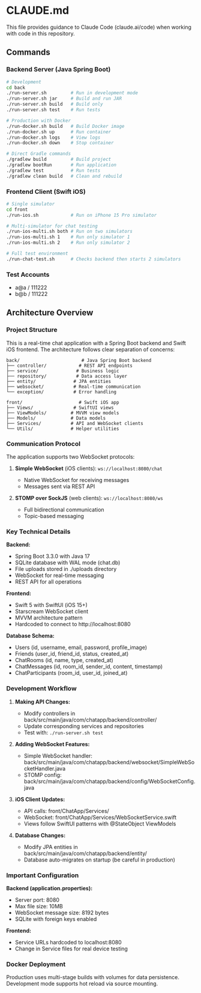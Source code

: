 # CLAUDE.md

This file provides guidance to Claude Code (claude.ai/code) when working with code in this repository.

## Commands

### Backend Server (Java Spring Boot)
```bash
# Development
cd back
./run-server.sh         # Run in development mode
./run-server.sh jar     # Build and run JAR
./run-server.sh build   # Build only
./run-server.sh test    # Run tests

# Production with Docker
./run-docker.sh build   # Build Docker image
./run-docker.sh up      # Run container
./run-docker.sh logs    # View logs
./run-docker.sh down    # Stop container

# Direct Gradle commands
./gradlew build         # Build project
./gradlew bootRun       # Run application
./gradlew test          # Run tests
./gradlew clean build   # Clean and rebuild
```

### Frontend Client (Swift iOS)
```bash
# Single simulator
cd front
./run-ios.sh            # Run on iPhone 15 Pro simulator

# Multi-simulator for chat testing
./run-ios-multi.sh both # Run on two simulators
./run-ios-multi.sh 1    # Run only simulator 1
./run-ios-multi.sh 2    # Run only simulator 2

# Full test environment
./run-chat-test.sh      # Checks backend then starts 2 simulators
```

### Test Accounts
- a@a / 111222
- b@b / 111222

## Architecture Overview

### Project Structure
This is a real-time chat application with a Spring Boot backend and Swift iOS frontend. The architecture follows clear separation of concerns:

```
back/                       # Java Spring Boot backend
├── controller/            # REST API endpoints
├── service/              # Business logic
├── repository/           # Data access layer
├── entity/              # JPA entities
├── websocket/           # Real-time communication
└── exception/           # Error handling

front/                     # Swift iOS app
├── Views/               # SwiftUI views
├── ViewModels/         # MVVM view models
├── Models/             # Data models
├── Services/           # API and WebSocket clients
└── Utils/              # Helper utilities
```

### Communication Protocol
The application supports two WebSocket protocols:

1. **Simple WebSocket** (iOS clients): `ws://localhost:8080/chat`
   - Native WebSocket for receiving messages
   - Messages sent via REST API

2. **STOMP over SockJS** (web clients): `ws://localhost:8080/ws`
   - Full bidirectional communication
   - Topic-based messaging

### Key Technical Details

**Backend:**
- Spring Boot 3.3.0 with Java 17
- SQLite database with WAL mode (chat.db)
- File uploads stored in ./uploads directory
- WebSocket for real-time messaging
- REST API for all operations

**Frontend:**
- Swift 5 with SwiftUI (iOS 15+)
- Starscream WebSocket client
- MVVM architecture pattern
- Hardcoded to connect to http://localhost:8080

**Database Schema:**
- Users (id, username, email, password, profile_image)
- Friends (user_id, friend_id, status, created_at)
- ChatRooms (id, name, type, created_at)
- ChatMessages (id, room_id, sender_id, content, timestamp)
- ChatParticipants (room_id, user_id, joined_at)

### Development Workflow

1. **Making API Changes:**
   - Modify controllers in back/src/main/java/com/chatapp/backend/controller/
   - Update corresponding services and repositories
   - Test with: `./run-server.sh test`

2. **Adding WebSocket Features:**
   - Simple WebSocket handler: back/src/main/java/com/chatapp/backend/websocket/SimpleWebSocketHandler.java
   - STOMP config: back/src/main/java/com/chatapp/backend/config/WebSocketConfig.java

3. **iOS Client Updates:**
   - API calls: front/ChatApp/Services/
   - WebSocket: front/ChatApp/Services/WebSocketService.swift
   - Views follow SwiftUI patterns with @StateObject ViewModels

4. **Database Changes:**
   - Modify JPA entities in back/src/main/java/com/chatapp/backend/entity/
   - Database auto-migrates on startup (be careful in production)

### Important Configuration

**Backend (application.properties):**
- Server port: 8080
- Max file size: 10MB
- WebSocket message size: 8192 bytes
- SQLite with foreign keys enabled

**Frontend:**
- Service URLs hardcoded to localhost:8080
- Change in Service files for real device testing

### Docker Deployment
Production uses multi-stage builds with volumes for data persistence. Development mode supports hot reload via source mounting.